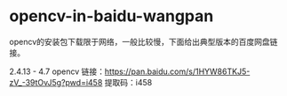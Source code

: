 # opencv-in-baidu-wangpan

opencv的安装包下载限于网络，一般比较慢，下面给出典型版本的百度网盘链接。

2.4.13 - 4.7 opencv
链接：https://pan.baidu.com/s/1HYW86TKJ5-zV_-39tOvJ5g?pwd=i458 
提取码：i458
